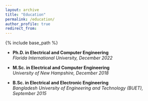 ```yaml
---
layout: archive
title: "Education"
permalink: /education/
author_profile: true
redirect_from:
---
```


{% include base_path %}

<!--## Work Experience-->


- **Ph.D. in Electrical and Computer Engineering**  
*Florida International University, December 2022*


- **M.Sc. in Electrical and Computer Engineering**  
*University of New Hampshire, December 2018*


- **B.Sc. in Electrical and Electronic Engineering**  
*Bangladesh University of Engineering and Technology (BUET), September 2015*


